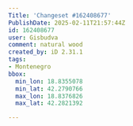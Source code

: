 ```yaml
---
Title: 'Changeset #162408677'
PublishDate: 2025-02-11T21:57:44Z
id: 162408677
user: Gisbudva
comment: natural wood
created_by: iD 2.31.1
tags:
- Montenegro
bbox:
  min_lon: 18.8355078
  min_lat: 42.2790766
  max_lon: 18.8376826
  max_lat: 42.2821392

---
```

